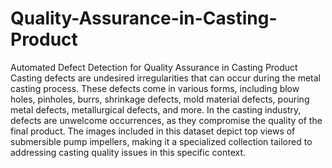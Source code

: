 # Quality-Assurance-in-Casting-Product
Automated Defect Detection for Quality Assurance in Casting Product
Casting defects are undesired irregularities that can occur during the metal casting process. 
These defects come in various forms, including blow holes, pinholes, burrs, shrinkage defects, mold material defects, pouring metal defects, metallurgical defects, and more.
In the casting industry, defects are unwelcome occurrences, as they compromise the quality of the final product.
The images included in this dataset depict top views of submersible pump impellers, making it a specialized collection tailored to addressing casting quality issues in this specific context.
